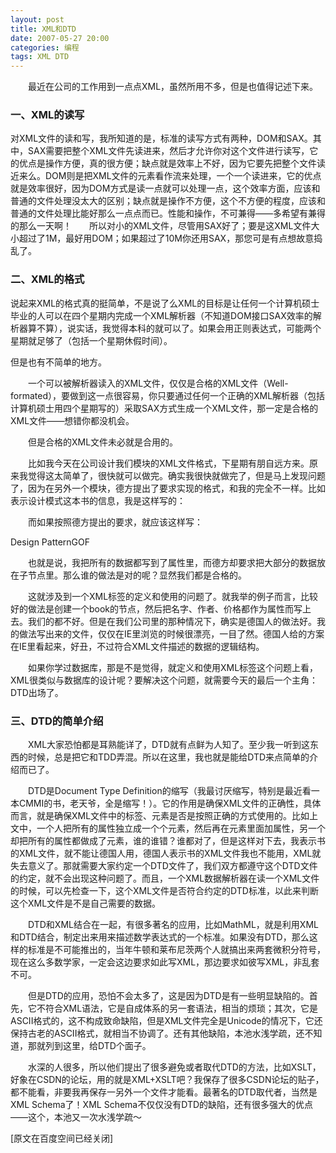 ```yaml
---
layout: post
title: XML和DTD
date: 2007-05-27 20:00
categories: 编程
tags: XML DTD
---
```

　　最近在公司的工作用到一点点XML，虽然所用不多，但是也值得记述下来。
<!-- more -->

### 一、XML的读写

对XML文件的读和写，我所知道的是，标准的读写方式有两种，DOM和SAX。其中，SAX需要把整个XML文件先读进来，然后才允许你对这个文件进行读写，它的优点是操作方便，真的很方便；缺点就是效率上不好，因为它要先把整个文件读近来么。DOM则是把XML文件的元素看作流来处理，一个一个读进来，它的优点就是效率很好，因为DOM方式是读一点就可以处理一点，这个效率方面，应该和普通的文件处理没太大的区别；缺点就是操作不方便，这个不方便的程度，应该和普通的文件处理比能好那么一点点而已。性能和操作，不可兼得——多希望有兼得的那么一天啊！　　所以对小的XML文件，尽管用SAX好了；要是这XML文件大小超过了1M，最好用DOM；如果超过了10M你还用SAX，那您可是有点想故意捣乱了。

### 二、XML的格式

说起来XML的格式真的挺简单，不是说了么XML的目标是让任何一个计算机硕士毕业的人可以在四个星期内完成一个XML解析器（不知道DOM接口SAX效率的解析器算不算），说实话，我觉得本科的就可以了。如果会用正则表达式，可能两个星期就足够了（包括一个星期休假时间）。

但是也有不简单的地方。

　　一个可以被解析器读入的XML文件，仅仅是合格的XML文件（Well-formated），要做到这一点很容易，你只要通过任何一个正确的XML解析器（包括计算机硕士用四个星期写的）采取SAX方式生成一个XML文件，那一定是合格的XML文件——想错你都没机会。

　　但是合格的XML文件未必就是合用的。

　　比如我今天在公司设计我们模块的XML文件格式，下星期有朋自远方来。原来我觉得这太简单了，很快就可以做完。确实我很快就做完了，但是马上发现问题了，因为在另外一个模块，德方提出了要求实现的格式，和我的完全不一样。比如表示设计模式这本书的信息，我是这样写的：

<book index = "1"><name value = "Design Pattern"/><author value = "GOF"/></book>

　　而如果按照德方提出的要求，就应该这样写：

<book><name>Design Pattern</name><author>GOF</author></book>

　　也就是说，我把所有的数据都写到了属性里，而德方却要求把大部分的数据放在子节点里。那么谁的做法是对的呢？显然我们都是合格的。

　　这就涉及到一个XML标签的定义和使用的问题了。就我举的例子而言，比较好的做法是创建一个book的节点，然后把名字、作者、价格都作为属性而写上去。我们的都不好。但是在我们公司里的那种情况下，确实是德国人的做法好。我的做法写出来的文件，仅仅在IE里浏览的时候很漂亮，一目了然。德国人给的方案在IE里看起来，好丑，不过符合XML文件描述的数据的逻辑结构。

　　如果你学过数据库，那是不是觉得，就定义和使用XML标签这个问题上看，XML很类似与数据库的设计呢？要解决这个问题，就需要今天的最后一个主角：DTD出场了。

### 三、DTD的简单介绍

　　XML大家恐怕都是耳熟能详了，DTD就有点鲜为人知了。至少我一听到这东西的时候，总是把它和TDD弄混。所以在这里，我也就是能给DTD来点简单的介绍而已了。

　　DTD是Document Type Definition的缩写（我最讨厌缩写，特别是最近看一本CMMI的书，老天爷，全是缩写！）。它的作用是确保XML文件的正确性，具体而言，就是确保XML文件中的标签、元素是否是按照正确的方式使用的。比如上文中，一个人把所有的属性独立成一个个元素，然后再在元素里面加属性，另一个却把所有的属性都做成了元素，谁的谁错？谁都对了，但是这样对下去，我表示书的XML文件，就不能让德国人用，德国人表示书的XML文件我也不能用，XML就失去意义了。那就需要大家约定一个DTD文件了，我们双方都遵守这个DTD文件的约定，就不会出现这种问题了。而且，一个XML数据解析器在读一个XML文件的时候，可以先检查一下，这个XML文件是否符合约定的DTD标准，以此来判断这个XML文件是不是自己需要的数据。

　　DTD和XML结合在一起，有很多著名的应用，比如MathML，就是利用XML和DTD结合，制定出来用来描述数学表达式的一个标准。如果没有DTD，那么这样的标准是不可能推出的，当年牛顿和莱布尼茨两个人就搞出来两套微积分符号，现在这么多数学家，一定会这边要求如此写XML，那边要求如彼写XML，非乱套不可。

　　但是DTD的应用，恐怕不会太多了，这是因为DTD是有一些明显缺陷的。首先，它不符合XML语法，它是自成体系的另一套语法，相当的烦琐；其次，它是ASCII格式的，这不构成致命缺陷，但是XML文件完全是Unicode的情况下，它还保持古老的ASCII格式，就相当不协调了。还有其他缺陷，本池水浅学疏，还不知道，那就列到这里，给DTD个面子。

　　水深的人很多，所以他们提出了很多避免或者取代DTD的方法，比如XSLT，好象在CSDN的论坛，用的就是XML+XSLT吧？我保存了很多CSDN论坛的贴子，都不能看，非要我再保存一另外一个文件才能看。最著名的DTD取代者，当然是XML Schema了！XML Schema不仅仅没有DTD的缺陷，还有很多强大的优点——这个，本池又一次水浅学疏～

[原文在百度空间已经关闭]

